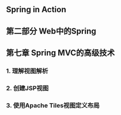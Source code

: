 
## Spring in Action

## 第二部分 Web中的Spring

## 第七章 Spring MVC的高级技术

### 1. 理解视图解析

### 2. 创建JSP视图

### 3. 使用Apache Tiles视图定义布局